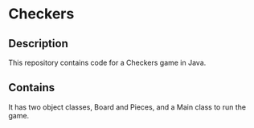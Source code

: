 # Checkers

## Description
This repository contains code for a Checkers game in Java.

## Contains
It has two object classes, Board and Pieces, and a Main class to run the game.
